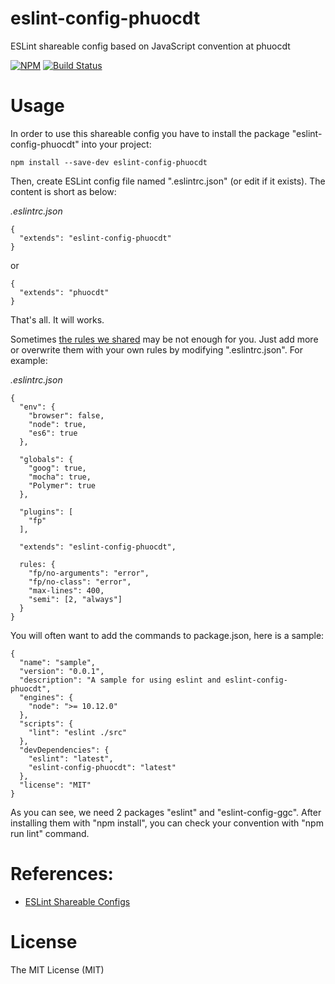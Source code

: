 # eslint-config-phuocdt
ESLint shareable config based on JavaScript convention at phuocdt

[![NPM](https://badge.fury.io/js/eslint-config-phuocdt.svg)](https://badge.fury.io/js/eslint-config-phuocdt)
[![Build Status](https://travis-ci.org/repo-phuocdt/eslint-config-phuocdt.svg?branch=master)](https://travis-ci.org/repo-phuocdt/eslint-config-phuocdt)

# Usage

In order to use this shareable config you have to install the package "eslint-config-phuocdt" into your project:

```
npm install --save-dev eslint-config-phuocdt
```

Then, create ESLint config file named ".eslintrc.json" (or edit if it exists). The content is short as below:

*.eslintrc.json*
```
{
  "extends": "eslint-config-phuocdt"
}
```
or
```
{
  "extends": "phuocdt"
}
```

That's all. It will works.

Sometimes [the rules we shared](https://github.com/repo-phuocdt/eslint-config-phuocdt/blob/master/.eslintrc.json) may be not enough for you. Just add more or overwrite them with your own rules by modifying ".eslintrc.json". For example:

*.eslintrc.json*
```
{
  "env": {
    "browser": false,
    "node": true,
    "es6": true
  },

  "globals": {
    "goog": true,
    "mocha": true,
    "Polymer": true
  },

  "plugins": [
    "fp"
  ],

  "extends": "eslint-config-phuocdt",

  rules: {
    "fp/no-arguments": "error",
    "fp/no-class": "error",
    "max-lines": 400,
    "semi": [2, "always"]
  }
}
```

You will often want to add the commands to package.json, here is a sample:

```
{
  "name": "sample",
  "version": "0.0.1",
  "description": "A sample for using eslint and eslint-config-phuocdt",
  "engines": {
    "node": ">= 10.12.0"
  },
  "scripts": {
    "lint": "eslint ./src"
  },
  "devDependencies": {
    "eslint": "latest",
    "eslint-config-phuocdt": "latest"
  },
  "license": "MIT"
}
```

As you can see, we need 2 packages "eslint" and "eslint-config-ggc". After installing them with "npm install", you can check your convention with "npm run lint" command.

# References:

- [ESLint Shareable Configs](http://eslint.org/docs/developer-guide/shareable-configs)


# License

The MIT License (MIT)
